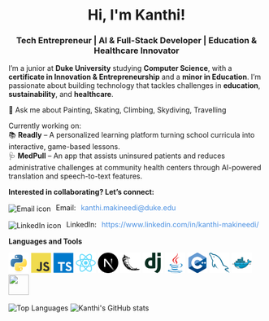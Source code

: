 <h1 align="center">Hi, I'm Kanthi!</h1>

<h3 align="center">Tech Entrepreneur | AI & Full-Stack Developer | Education & Healthcare Innovator</h3>

I’m a junior at **Duke University** studying **Computer Science**, with a **certificate in Innovation & Entrepreneurship** and a **minor in Education**. I’m passionate about building technology that tackles challenges in **education**, **sustainability**, and **healthcare**.  

💬 Ask me about Painting, Skating, Climbing, Skydiving, Travelling

Currently working on:  
📚 **Readly** – A personalized learning platform turning school curricula into interactive, game-based lessons.  
🩺 **MedPull** – An app that assists uninsured patients and reduces administrative challenges at community health centers through AI-powered translation and speech-to-text features.  

<p><strong>Interested in collaborating? Let’s connect:</strong></p>

<p>
  <img src="https://img.icons8.com/ios-filled/20/cccccc/new-post.png" alt="Email icon" style="vertical-align:middle; margin-right:6px;"/>
  Email: 
  <a href="mailto:kanthi.makineedi@duke.edu" title="Email Kanthi" style="text-decoration:none; color:#4A90E2; margin-left:6px;">
    kanthi.makineedi@duke.edu
  </a>
</p>

<p>
  <img src="https://img.icons8.com/ios-filled/20/cccccc/linkedin.png" alt="LinkedIn icon" style="vertical-align:middle; margin-right:6px;"/>
  LinkedIn: 
  <a href="https://www.linkedin.com/in/kanthi-makineedi/" target="_blank" rel="noopener noreferrer" title="Kanthi's LinkedIn" style="text-decoration:none; color:#4A90E2; margin-left:6px;">
    https://www.linkedin.com/in/kanthi-makineedi/
  </a>
</p>

**Languages and Tools**
<p>
  <img src="https://raw.githubusercontent.com/devicons/devicon/master/icons/python/python-original.svg" width="40" height="40"/>
  <img src="https://raw.githubusercontent.com/devicons/devicon/master/icons/javascript/javascript-original.svg" width="40" height="40"/>
  <img src="https://raw.githubusercontent.com/devicons/devicon/master/icons/typescript/typescript-original.svg" width="40" height="40"/>
  <img src="https://raw.githubusercontent.com/devicons/devicon/master/icons/react/react-original.svg" width="40" height="40"/>
  <img src="https://raw.githubusercontent.com/devicons/devicon/master/icons/nextjs/nextjs-original.svg" width="40" height="40"/>
  <img src="https://raw.githubusercontent.com/devicons/devicon/master/icons/flask/flask-original.svg" width="40" height="40"/>
  <img src="https://raw.githubusercontent.com/devicons/devicon/master/icons/django/django-plain.svg" width="40" height="40"/>
  <img src="https://raw.githubusercontent.com/devicons/devicon/master/icons/java/java-original.svg" width="40" height="40"/>
  <img src="https://raw.githubusercontent.com/devicons/devicon/master/icons/cplusplus/cplusplus-original.svg" width="40" height="40"/>
  <img src="https://raw.githubusercontent.com/devicons/devicon/master/icons/mysql/mysql-original.svg" width="40" height="40"/>
  <img src="https://raw.githubusercontent.com/devicons/devicon/master/icons/docker/docker-original.svg" width="40" height="40"/>
  <img src="https://img.icons8.com/color/48/000000/amazon-web-services.png" width="40" height="40" />
</p>  

![Top Languages](https://github-readme-stats.vercel.app/api/top-langs/?username=kanthipm&layout=compact&theme=radical)  ![Kanthi's GitHub stats](https://github-readme-stats.vercel.app/api?username=kanthipm&show_icons=true&theme=radical)


<!--
**kanthipm/kanthipm** is a ✨ _special_ ✨ repository because its `README.md` (this file) appears on your GitHub profile.

Here are some ideas to get you started:


- 🔭 I’m currently working on ...
- 🌱 I’m currently learning ...
- 👯 I’m looking to collaborate on ...
- 🤔 I’m looking for help with ...
- 💬 Ask me about ...
- 📫 How to reach me: ...
- 😄 Pronouns: ...
- ⚡ Fun fact: ...
-->
